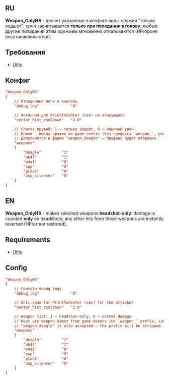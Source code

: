 ## RU
**Weapon_OnlyHS** - делает указанные в конфиге виды оружия "только хедшот": урон засчитывается **только при попадании в голову**, любые другие попадания этим оружием мгновенно откатываются (HP/броня восстанавливаются).

## Требования
* [Utils](https://github.com/Pisex/cs2-menus/releases)

## Конфиг
```ini
"Weapon_OnlyHS"
{
	// Отладочные логи в консоль
	"debug_log"              "0"

	// Антиспам для PrintToCenter (сек) на атакующего
	"center_hint_cooldown"   "2.0"

	// Список оружий: 1 — только хедшот, 0 — обычный урон
	// Ключи — имена оружия из game events (без префикса `weapon_`, регистр не важен).
	// Допускается и форма "weapon_deagle" — префикс будет отброшен.
	"weapons"
	{
		"deagle"         "1"
		"ak47"           "1"
		"m4a1"           "0"
		"awp"            "0"
		"glock"          "0"
		"usp_silencer"   "0"
	}
}
```

## EN

**Weapon_OnlyHS** - makes selected weapons **headshot-only**: damage is counted **only** on headshots; any other hits from those weapons are instantly reverted (HP/armor restored).

## Requirements
* [Utils](https://github.com/Pisex/cs2-menus/releases)

## Config
```ini
"Weapon_OnlyHS"
{
	// Console debug logs
	"debug_log"              "0"

	// Anti-spam for PrintToCenter (sec) for the attacker
	"center_hint_cooldown"   "2.0"

	// Weapon list: 1 — headshot-only, 0 — normal damage
	// Keys are weapon names from game events (no `weapon_` prefix, case-insensitive).
	// "weapon_deagle" is also accepted — the prefix will be stripped.
	"weapons"
	{
		"deagle"         "1"
		"ak47"           "1"
		"m4a1"           "0"
		"awp"            "0"
		"glock"          "0"
		"usp_silencer"   "0"
	}
}
```
